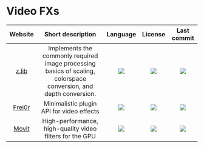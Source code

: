 # Video FXs
|Website|Short description|Language|License|Last commit|
|:-:|:-:|:-:|:-:|:-:|
|[z.lib](https://github.com/sekrit-twc/zimg)|Implements the commonly required image processing basics of scaling, colorspace conversion, and depth conversion.|![](https://img.shields.io/github/languages/top/sekrit-twc/zimg?color=pink&style=flat-square)|![](https://flat.badgen.net/github/license/sekrit-twc/zimg?label=)|![](https://flat.badgen.net/github/last-commit/sekrit-twc/zimg?label=)|
|[Frei0r](https://frei0r.dyne.org/)|Minimalistic plugin API for video effects|![](https://img.shields.io/github/languages/top/dyne/frei0r?color=pink&style=flat-square)|![](https://flat.badgen.net/github/license/dyne/frei0r?label=)|![](https://flat.badgen.net/github/last-commit/dyne/frei0r?label=)|
|[Movit](https://movit.sesse.net/)|High-performance, high-quality video filters for the GPU|![](https://img.shields.io/github/languages/top/ddennedy/movit?color=pink&style=flat-square)|![](https://flat.badgen.net/github/license/ddennedy/movit?label=)|![](https://flat.badgen.net/github/last-commit/ddennedy/movit?label=)|
